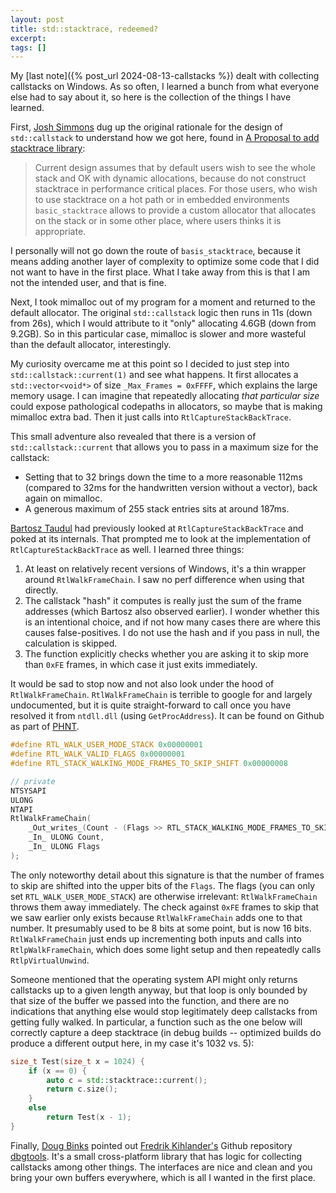 ```yaml
---
layout: post
title: std::stacktrace, redeemed?
excerpt:
tags: []
---
```


My [last note]({% post_url 2024-08-13-callstacks %}) dealt with collecting callstacks on Windows. As so often, I learned a bunch from what everyone else had to say about it, so here is the collection of the things I have learned.

First, [Josh Simmons](https://mastodon.gamedev.place/@dotstdy@mastodon.social) dug up the original rationale for the design of `std::callstack` to understand how we got here, found in [A Proposal to add stacktrace library](https://www.open-std.org/jtc1/sc22/wg21/docs/papers/2020/p0881r7.html):

> Current design assumes that by default users wish to see the whole stack and OK with dynamic allocations, because do not construct stacktrace in performance critical places. For those users, who wish to use stacktrace on a hot path or in embedded environments `basic_stacktrace` allows to provide a custom allocator that allocates on the stack or in some other place, where users thinks it is appropriate.

I personally will not go down the route of `basis_stacktrace`, because it means adding another layer of complexity to optimize some code that I did not want to have in the first place. What I take away from this is that I am not the intended user, and that is fine.

Next, I took mimalloc out of my program for a moment and returned to the default allocator. The original `std::callstack` logic then runs in 11s (down from 26s), which I would attribute to it "only" allocating 4.6GB (down from 9.2GB). So in this particular case, mimalloc is slower and more wasteful than the default allocator, interestingly.

My curiosity overcame me at this point so I decided to just step into `std::callstack::current(1)` and see what happens. It first allocates a `std::vector<void*>` of size `_Max_Frames = 0xFFFF`, which explains the large memory usage. I can imagine that repeatedly allocating _that particular size_ could expose pathological codepaths in allocators, so maybe that is making mimalloc extra bad. Then it just calls into `RtlCaptureStackBackTrace`.

This small adventure also revealed that there is a version of `std::callstack::current` that allows you to pass in a maximum size for the callstack:

- Setting that to 32 brings down the time to a more reasonable 112ms (compared to 32ms for the handwritten version without a vector), back again on mimalloc.
- A generous maximum of 255 stack entries sits at around 187ms.

[Bartosz Taudul](https://mastodon.gamedev.place/@wolfpld) had previously looked at `RtlCaptureStackBackTrace` and poked at its internals. That prompted me to look at the implementation of `RtlCaptureStackBackTrace` as well. I learned three things:

1. At least on relatively recent versions of Windows, it's a thin wrapper around `RtlWalkFrameChain`. I saw no perf difference when using that directly.
2. The callstack "hash" it computes is really just the sum of the frame addresses (which Bartosz also observed earlier). I wonder whether this is an intentional choice, and if not how many cases there are where this causes false-positives. I do not use the hash and if you pass in null, the calculation is skipped.
3. The function explicitly checks whether you are asking it to skip more than `0xFE` frames, in which case it just exits immediately.

It would be sad to stop now and not also look under the hood of `RtlWalkFrameChain`. `RtlWalkFrameChain` is terrible to google for and largely undocumented, but it is quite straight-forward to call once you have resolved it from `ntdll.dll` (using `GetProcAddress`). It can be found on Github as part of [PHNT](https://github.com/winsiderss/phnt/blob/master/ntrtl.h#L8725).

```cpp
#define RTL_WALK_USER_MODE_STACK 0x00000001
#define RTL_WALK_VALID_FLAGS 0x00000001
#define RTL_STACK_WALKING_MODE_FRAMES_TO_SKIP_SHIFT 0x00000008

// private
NTSYSAPI
ULONG
NTAPI
RtlWalkFrameChain(
    _Out_writes_(Count - (Flags >> RTL_STACK_WALKING_MODE_FRAMES_TO_SKIP_SHIFT)) PVOID *Callers,
    _In_ ULONG Count,
    _In_ ULONG Flags
);
```

The only noteworthy detail about this signature is that the number of frames to skip are shifted into the upper bits of the `Flags`. The flags (you can only set `RTL_WALK_USER_MODE_STACK`) are otherwise irrelevant: `RtlWalkFrameChain` throws them away immediately. The check against `0xFE` frames to skip that we saw earlier only exists because `RtlWalkFrameChain` adds one to that number. It presumably used to be 8 bits at some point, but is now 16 bits. `RtlWalkFrameChain` just ends up incrementing both inputs and calls into `RtlpWalkFrameChain`, which does some light setup and then repeatedly calls `RtlpVirtualUnwind`.

Someone mentioned that the operating system API might only returns callstacks up to a given length anyway, but that loop is only bounded by that size of the buffer we passed into the function, and there are no indications that anything else would stop legitimately deep callstacks from getting fully walked. In particular, a function such as the one below will correctly capture a deep stacktrace (in debug builds -- optimized builds do produce a different output here, in my case it's 1032 vs. 5):

```cpp
size_t Test(size_t x = 1024) {
    if (x == 0) {
        auto c = std::stacktrace::current();
        return c.size();
    }
    else
        return Test(x - 1);
}
```

Finally, [Doug Binks](https://mastodon.gamedev.place/@dougbinks) pointed out [Fredrik Kihlander's](https://mastodon.gamedev.place/@wcduck) Github repository [dbgtools](https://github.com/wc-duck/dbgtools). It's a small cross-platform library that has logic for collecting callstacks among other things. The interfaces are nice and clean and you bring your own buffers everywhere, which is all I wanted in the first place.
